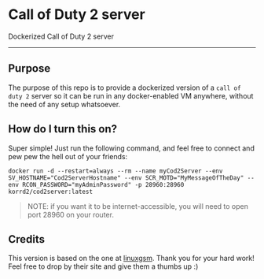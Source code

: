 # Call of Duty 2 server
Dockerized Call of Duty 2 server

---

## Purpose

The purpose of this repo is to provide a dockerized version of a `call of duty 2` server so it can be run in any docker-enabled VM anywhere, without the need of any setup whatsoever.


## How do I turn this on?

Super simple! Just run the following command, and feel free to connect and pew pew the hell out of your friends:

`docker run -d --restart=always --rm --name myCod2Server --env SV_HOSTNAME="Cod2ServerHostname" --env SCR_MOTD="MyMessageOfTheDay" --env RCON_PASSWORD="myAdminPassword" -p 28960:28960 korrd2/cod2server:latest`

> NOTE: if you want it to be internet-accessible, you will need to open port 28960 on your router.

## Credits

This version is based on the one at [linuxgsm](https://linuxgsm.com/lgsm/cod2server). Thank you for your hard work!
Feel free to drop by their site and give them a thumbs up :)
